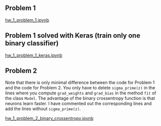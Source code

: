 ## Problem 1 
[hw_1_problem_1.ipynb](https://colab.research.google.com/drive/1iox1Gm87uqdlRtWriW34zZ5c6sKfRrhx)

## Problem 1 solved with Keras (train only one binary classifier)
[hw_1_problem_1_keras.ipynb](https://colab.research.google.com/drive/1EeUTh-_qNbuQZDLqttYwcKf3zhsAuO-J)

## Problem 2

Note that there is only minimal difference between the code for Problem 1 and the code for Problem 2. You only have to delete ```sigma_prime(z)``` in the lines where you compute ```grad_weights``` and ```grad_bias``` in the method ```fit``` of the class ```Model```. The advantage of the binary crossentropy function is that neurons learn faster.  I have commented out the corresponding lines and add the lines without ```sigma_prime(z)```.

[hw_1_problem_2_binary_crossentropy.ipynb](https://colab.research.google.com/drive/1s0WCKT7baDk1-WSStYgqRw6LWlcTvzSu)
